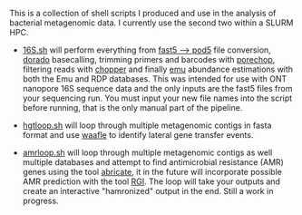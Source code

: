 This is a collection of shell scripts I produced and use in the analysis of bacterial metagenomic data. I currently use the second two within a SLURM HPC.

* [16S.sh](https://github.com/microbemarsh/custom_shells/blob/main/16S.sh/ "16S.sh")
  will perform everything from [fast5 --> pod5](https://github.com/nanoporetech/pod5-file-format/blob/master/python/pod5/README.md#pod5-convert-fast5) file conversion, [dorado](https://github.com/nanoporetech/dorado) basecalling, trimming primers and barcodes with [porechop](https://github.com/rrwick/Porechop), filtering reads with [chopper](https://github.com/wdecoster/chopper/ "chopper") and finally [emu](https://gitlab.com/treangenlab/emu/ "emu") abundance estimations with both the Emu and RDP databases. This was intended for use with ONT nanopore 16S sequence data and the only inputs are the fast5 files from your sequencing run. You must input your new file names into the script before running, that is the only manual part of the pipeline.

* [hgtloop.sh](https://github.com/microbemarsh/custom_shells/blob/main/hgtloop.sh/ "hgtloop.sh")
  will loop through multiple metagenomic contigs in fasta format and use [waafle](https://github.com/biobakery/waafle/ "waafle") to identify lateral gene transfer events.

* [amrloop.sh](https://github.com/microbemarsh/custom_shells/blob/main/amrloop.sh/ "amrloop.sh")
  will loop through multiple metagenomic contigs as well multiple databases and attempt to find antimicrobial resistance (AMR) genes using the tool [abricate](https://github.com/tseemann/abricate "abricate"), it in the future will incorporate possible AMR prediction with the tool [RGI](https://github.com/arpcard/rgi "RGI"). The loop will take your outputs and create an interactive "hamronized" output in the end. Still a work in progress.
